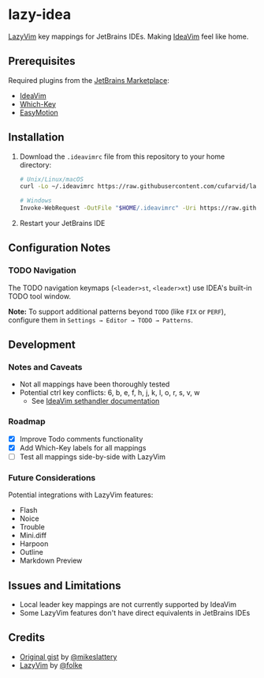 # lazy-idea

[LazyVim](https://github.com/LazyVim/LazyVim) key mappings for JetBrains IDEs. Making [IdeaVim](https://github.com/JetBrains/ideavim) feel like home.

## Prerequisites

Required plugins from the [JetBrains Marketplace](https://plugins.jetbrains.com):

- [IdeaVim](https://github.com/JetBrains/ideavim)
- [Which-Key](https://github.com/TheBlob42/idea-which-key)
- [EasyMotion](https://github.com/AlexPl292/IdeaVim-EasyMotion)

## Installation

1. Download the `.ideavimrc` file from this repository to your home directory:

   ```bash
   # Unix/Linux/macOS
   curl -Lo ~/.ideavimrc https://raw.githubusercontent.com/cufarvid/lazy-idea/refs/heads/main/.ideavimrc

   # Windows
   Invoke-WebRequest -OutFile "$HOME/.ideavimrc" -Uri https://raw.githubusercontent.com/cufarvid/lazy-idea/refs/heads/main/.ideavimrc
   ```

2. Restart your JetBrains IDE

## Configuration Notes

### TODO Navigation

The TODO navigation keymaps (`<leader>st`, `<leader>xt`) use IDEA's built-in TODO tool window.

**Note:** To support additional patterns beyond `TODO` (like `FIX` or `PERF`), configure them in `Settings → Editor → TODO → Patterns`.

## Development

### Notes and Caveats

- Not all mappings have been thoroughly tested
- Potential ctrl key conflicts: 6, b, e, f, h, j, k, l, o, r, s, v, w
  - See [IdeaVim sethandler documentation](https://github.com/JetBrains/ideavim/blob/master/doc/sethandler.md)

### Roadmap

- [x] Improve Todo comments functionality
- [x] Add Which-Key labels for all mappings
- [ ] Test all mappings side-by-side with LazyVim

### Future Considerations

Potential integrations with LazyVim features:

- Flash
- Noice
- Trouble
- Mini.diff
- Harpoon
- Outline
- Markdown Preview

## Issues and Limitations

- Local leader key mappings are not currently supported by IdeaVim
- Some LazyVim features don't have direct equivalents in JetBrains IDEs

## Credits

- [Original gist](https://gist.github.com/mikeslattery/d2f2562e5bbaa7ef036cf9f5a13deff5) by [@mikeslattery](https://github.com/mikeslattery)
- [LazyVim](https://github.com/LazyVim/LazyVim) by [@folke](https://github.com/folke)

